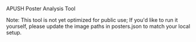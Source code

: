 APUSH Poster Analysis Tool 

Note: This tool is not yet optimized for public use; If you'd like to run it yourself, please update the image paths in posters.json to match your local setup.
